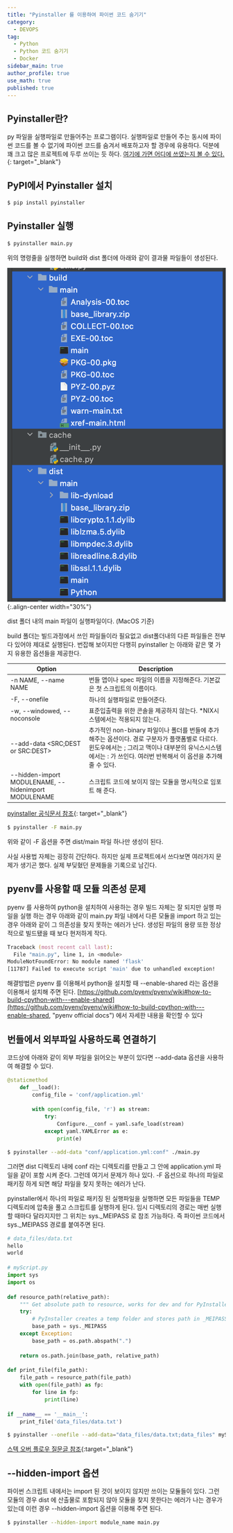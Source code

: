 ```yaml
---
title: "Pyinstaller 를 이용하여 파이썬 코드 숨기기"
category:
  - DEVOPS
tag:
  - Python
  - Python 코드 숨기기
  - Docker
sidebar_main: true
author_profile: true
use_math: true
published: true
---
```


## Pyinstaller란?


py 파일을 실행파일로 만들어주는 프로그램이다.  실행파일로 만들어 주는 동시에 파이썬 코드를 볼 수 없기에 파이썬 코드를 숨겨서 배포하고자 할 경우에 유용하다.  덕분에 꽤 크고 많은 프로젝트에 두루 쓰이는 듯 하다.  [여기에 가면 어디에 쓰였는지 볼 수 있다.](https://github.com/pyinstaller/pyinstaller/wiki/Projects-Using-PyInstaller){: target="_blank"}


## PyPI에서 Pyinstaller 설치

```zsh
$ pip install pyinstaller
```

## Pyinstaller 실행

```zsh
$ pyinstaller main.py
```

위의 명령줄을 실행하면 build와 dist 폴더에 아래와 같이 결과물 파일들이 생성된다. 

![pyinstaller_bundle_sample](/images/pyinstaller_bundle_sample.png){:.align-center width="30%"}

dist 폴더 내의 main 파일이 실행파일이다. (MacOS 기준)

build 폴더는 빌드과정에서 쓰인 파일들이라 필요없고 dist폴더내의 다른 파일들은 전부 다 있어야 제대로 실행된다. 번잡해 보이지만 다행히 pyinstaller 는 아래와 같은 몇 가지 유용한 옵션들을 제공한다.

| Option | Description |
| --- | --- |
| -n NAME, --name NAME | 번들 앱이나 spec 파일의 이름을 지정해준다. 기본값은 첫 스크립트의 이름이다. |
| -F, --onefile | 하나의 실행파일로 만들어준다. |
| -w, --windowed, --noconsole | 표준입출력을 위한 콘솔을 제공하지 않는다. *NIX시스템에서는 적용되지 않는다. |
| --add-data <SRC;DEST or SRC:DEST> | 추가적인 non-binary 파일이나 폴더를 번들에 추가해주는 옵션이다. 경로 구분자가 플랫폼별로 다르다. 윈도우에서는 ; 그리고 맥이나 대부분의 유닉스시스템에서는 : 가 쓰인다. 여러번 반복해서 이 옵션을 추가해 줄 수 있다. |
| --hidden-import MODULENAME, --hidenimport MODULENAME | 스크립트 코드에 보이지 않는 모듈을 명시적으로 임포트 해 준다. |

[pyinstaller 공식문서 참조](https://pyinstaller.readthedocs.io/en/latest/){: target="_blank"}

```zsh
$ pyinstaller -F main.py
```

위와 같이 -F 옵션을 주면 dist/main 파일 하나만 생성이 된다.
 
사실 사용법 자체는 굉장히 간단하다. 하지만 실제 프로젝트에서 쓰다보면 여러가지 문제가 생기곤 했다. 실제 부딪혔던 문제들을 기록으로 남긴다.

## pyenv를 사용할 때 모듈 의존성 문제

pyenv 를 사용하여 python을 설치하여 사용하는 경우 빌드 자체는 잘 되지만 실행 파일을 실행 하는 경우 아래와 같이 main.py 파일 내에서 다른 모듈을 import 하고 있는 경우 아래와 같이 그 의존성을 찾지 못하는 에러가 난다. 생성된 파일의 용량 또한 정상적으로 빌드됐을 때 보다 현저하게 작다.

```zsh
Traceback (most recent call last):
  File "main.py", line 1, in <module>
ModuleNotFoundError: No module named 'flask'
[11787] Failed to execute script 'main' due to unhandled exception!
```
해결방법은 pyenv 를 이용해서 python을 설치할 때 --enable-shared 라는 옵션을 이용해서 설치해 주면 된다. [https://github.com/pyenv/pyenv/wiki#how-to-build-cpython-with---enable-shared](https://github.com/pyenv/pyenv/wiki#how-to-build-cpython-with---enable-shared, "pyenv official docs") 에서 자세한 내용을 확인할 수 있다

## 번들에서 외부파일 사용하도록 연결하기

코드상에 아래와 같이 외부 파일을 읽어오는 부분이 있다면 --add-data 옵션을 사용하여 해결할 수 있다.

``` python
@staticmethod
    def __load():
        config_file = 'conf/application.yml'

        with open(config_file, 'r') as stream:
            try:
                Configure.__conf = yaml.safe_load(stream)
            except yaml.YAMLError as e:
                print(e)
```
```zsh
$ pyinstaller --add-data "conf/application.yml:conf" ./main.py
```
그러면 dist 디렉토리 내에 conf 라는 디렉토리를 만들고 그 안에 application.yml 파일을 같이 포함 시켜 준다. 그런데 여기서 문제가 하나 있다. -F 옵션으로 하나의 파일로 패키징 하게 되면 해당 파일을 찾지 못하는 에러가 난다.

pyinstaller에서 하나의 파일로 패키징 된 실행파일을 실행하면 모든 파일들을 TEMP 디렉토리에 압축을 풀고 스크립트를 실행하게 된다. 임시 디렉토리의 경로는 매번 실행할 때마다 달라지지만 그 위치는 sys._MEIPASS 로 참조 가능하다. 즉 파이썬 코드에서 sys._MEIPASS 경로를 붙여주면 된다. 

```python
# data_files/data.txt
hello
world

# myScript.py
import sys
import os

def resource_path(relative_path):
    """ Get absolute path to resource, works for dev and for PyInstaller """
    try:
        # PyInstaller creates a temp folder and stores path in _MEIPASS
        base_path = sys._MEIPASS
    except Exception:
        base_path = os.path.abspath(".")

    return os.path.join(base_path, relative_path)

def print_file(file_path):
    file_path = resource_path(file_path)
    with open(file_path) as fp:
        for line in fp:
            print(line)

if __name__ == '__main__':
    print_file('data_files/data.txt')
```
```zsh
$ pyinstaller --onefile --add-data="data_files/data.txt;data_files" myScript.py
```
[스텍 오버 플로우 질문글 참조](https://stackoverflow.com/questions/51060894/adding-a-data-file-in-pyinstaller-using-the-onefile-option?answertab=votes#tab-top){:target="_blank"}

## --hidden-import 옵션

파이썬 스크립트 내에서는 import 된 것이 보이지 않지만 쓰이는 모듈들이 있다. 그런 모듈의 경우 dist 에 산출물로 포함되지 않아 모듈을 찾지 못한다는 에러가 나는 경우가 있는데 이런 경우 --hidden-import 옵션을 이용해 주면 된다.

```zsh
$ pyinstaller --hidden-import module_name main.py
```
